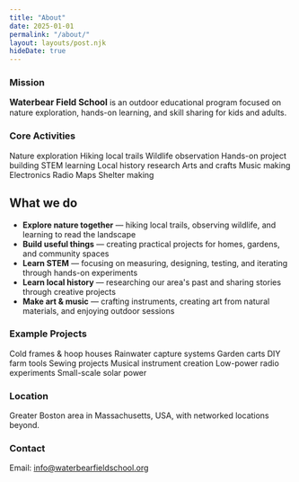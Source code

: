 ```yaml
---
title: "About"
date: 2025-01-01
permalink: "/about/"
layout: layouts/post.njk
hideDate: true
---
```



<div class="about-grid">
  <div class="about-card">
    <h3>Mission</h3>
    <p><strong style="color: var(--accent); font-size: 1.1em;">Waterbear Field School</strong> is an outdoor educational program focused on nature exploration, hands-on learning, and skill sharing for kids and adults.</p>
  </div>

  <div class="about-card">
    <h3>Core Activities</h3>
    <div class="activity-bubbles">
      <span class="bubble">Nature exploration</span>
      <span class="bubble">Hiking local trails</span>
      <span class="bubble">Wildlife observation</span>
      <span class="bubble">Hands-on project building</span>
      <span class="bubble">STEM learning</span>
      <span class="bubble">Local history research</span>
      <span class="bubble">Arts and crafts</span>
      <span class="bubble">Music making</span>
      <span class="bubble">Electronics</span>
      <span class="bubble">Radio</span>
      <span class="bubble">Maps</span>
      <span class="bubble">Shelter making</span>
    </div>
  </div>
</div>

<div class="what-we-do">
  <h2>What we do</h2>
  <ul class="activities-list">
    <li><strong>Explore nature together</strong> — hiking local trails, observing wildlife, and learning to read the landscape</li>
    <li><strong>Build useful things</strong> — creating practical projects for homes, gardens, and community spaces</li>
    <li><strong>Learn STEM</strong> — focusing on measuring, designing, testing, and iterating through hands-on experiments</li>
    <li><strong>Learn local history</strong> — researching our area's past and sharing stories through creative projects</li>
    <li><strong>Make art & music</strong> — crafting instruments, creating art from natural materials, and enjoying outdoor sessions</li>
  </ul>
</div>

<div class="about-grid">
  <div class="about-card">
    <h3>Example Projects</h3>
    <div class="activity-bubbles">
      <span class="bubble">Cold frames & hoop houses</span>
      <span class="bubble">Rainwater capture systems</span>
      <span class="bubble">Garden carts</span>
      <span class="bubble">DIY farm tools</span>
      <span class="bubble">Sewing projects</span>
      <span class="bubble">Musical instrument creation</span>
      <span class="bubble">Low-power radio experiments</span>
      <span class="bubble">Small-scale solar power</span>
    </div>
  </div>

  <div class="about-card">
    <h3>Location</h3>
    <p>Greater Boston area in Massachusetts, USA, with networked locations beyond.</p>
  </div>

  <div class="about-card">
    <h3>Contact</h3>
    <p>Email: <a href="mailto:info@waterbearfieldschool.org">info@waterbearfieldschool.org</a></p>
  </div>
</div>

